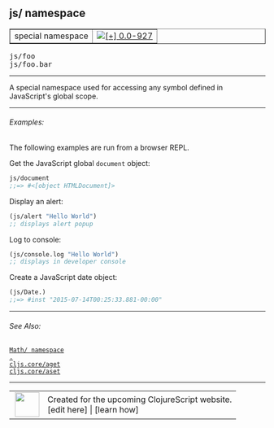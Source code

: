 ## js/ namespace



 <table border="1">
<tr>
<td>special namespace</td>
<td><a href="https://github.com/cljsinfo/cljs-api-docs/tree/0.0-927"><img valign="middle" alt="[+] 0.0-927" title="Added in 0.0-927" src="https://img.shields.io/badge/+-0.0--927-lightgrey.svg"></a> </td>
</tr>
</table>

<samp>js/foo</samp><br>
<samp>js/foo.bar</samp><br>

---


A special namespace used for accessing any symbol defined
in JavaScript's global scope.



---

###### Examples:

The following examples are run from a browser REPL.

Get the JavaScript global `document` object:

```clj
js/document
;;=> #<[object HTMLDocument]>
```

Display an alert:

```clj
(js/alert "Hello World")
;; displays alert popup
```

Log to console:

```clj
(js/console.log "Hello World")
;; displays in developer console
```

Create a JavaScript date object:

```clj
(js/Date.)
;;=> #inst "2015-07-14T00:25:33.881-00:00"
```



---

###### See Also:

[`Math/ namespace`](../syntax/Math-namespace.md)<br>
[`.`](../special/DOT.md)<br>
[`cljs.core/aget`](../cljs.core/aget.md)<br>
[`cljs.core/aset`](../cljs.core/aset.md)<br>

---








 <table>
<tr><td>
<img valign="middle" align="right" width="48px" src="http://i.imgur.com/Hi20huC.png">
</td><td>
Created for the upcoming ClojureScript website.<br>
[edit here] | [learn how]
</td></tr></table>

[edit here]:https://github.com/cljsinfo/cljs-api-docs/blob/master/cljsdoc/syntax/js-namespace.cljsdoc
[learn how]:https://github.com/cljsinfo/cljs-api-docs/wiki/cljsdoc-files

<!--

This information was too distracting to show to readers, but I'll leave it
commented here since it is helpful to:

- pretty-print the data used to generate this document
- and show how to retrieve that data



The API data for this symbol:

```clj
{:description "A special namespace used for accessing any symbol defined\nin JavaScript's global scope.",
 :ns "syntax",
 :name "js-namespace",
 :history [["+" "0.0-927"]],
 :type "special namespace",
 :related ["syntax/Math-namespace"
           "special/."
           "cljs.core/aget"
           "cljs.core/aset"],
 :full-name-encode "syntax/js-namespace",
 :usage ["js/foo" "js/foo.bar"],
 :examples [{:id "06f234",
             :content "The following examples are run from a browser REPL.\n\nGet the JavaScript global `document` object:\n\n```clj\njs/document\n;;=> #<[object HTMLDocument]>\n```\n\nDisplay an alert:\n\n```clj\n(js/alert \"Hello World\")\n;; displays alert popup\n```\n\nLog to console:\n\n```clj\n(js/console.log \"Hello World\")\n;; displays in developer console\n```\n\nCreate a JavaScript date object:\n\n```clj\n(js/Date.)\n;;=> #inst \"2015-07-14T00:25:33.881-00:00\"\n```"}],
 :full-name "syntax/js-namespace",
 :display "js/ namespace"}

```

Retrieve the API data for this symbol:

```clj
;; from Clojure REPL
(require '[clojure.edn :as edn])
(-> (slurp "https://raw.githubusercontent.com/cljsinfo/cljs-api-docs/catalog/cljs-api.edn")
    (edn/read-string)
    (get-in [:symbols "syntax/js-namespace"]))
```

-->
